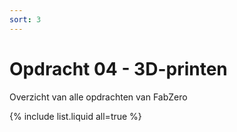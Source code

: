 ```yaml
---
sort: 3
---
```


# Opdracht 04 - 3D-printen

Overzicht van alle opdrachten van FabZero



{% include list.liquid all=true %}
